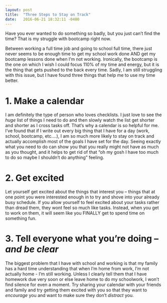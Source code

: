 ```yaml
---
layout: post
title:  "Three Steps to Stay on Track"
date:   2016-06-21 18:32:11 -0400
---
```


Have you ever wanted to do something so badly, but you just can’t find the time? That is my struggle with bootcamp right now.

Between working a full time job and going to school full time, there just never seems to be enough time to get my school work done AND get my bootcamp lessons done when I’m not working. Ironically, the bootcamp is the one on which I wish I could focus 110% of my time and energy, but it is the thing that gets pushed to the back every time. Sadly, I am still struggling with this issue, but I have found three things that help me to use my time better.

# 1.	Make a calendar

I am definitely the type of person who loves checklists. I just love to see the *huge* list of things I need to do and then slowly watch the list get shorter and shorter as I cross tasks off.  That’s why a calendar is so helpful for me. I’ve found that if I write out every big thing that I have for a day (work, school, bootcamp, etc.…), I am so much more likely to stay on track and actually accomplish most of the goals I have set for the day. Seeing exactly what you need to do can show you that you really might not have as much as you thought, and it helps to get rid of that “oh my gosh I have too much to do so maybe I shouldn’t do anything” feeling.

# 2.	Get excited

Let yourself get excited about the things that interest you – things that at one point you were interested enough in to try and shove into your already busy schedule. If you allow yourself to feel excited about your tasks rather than dread them, they wont feel so much like tasks. Instead, when you get to work on them, it will seem like you FINALLY get to spend time on something fun.

# 3.	Tell everyone what you’re doing – *and be clear*

The biggest problem that I have with school and working is that my family has a hard time understanding that when I’m home from work, I’m not actually home - I’m still working. Unless I clearly tell them that I have homework due very soon or else leave home to do my schoolwork, I won’t find silence for even a moment. Try sharing your calendar with your friends and family and try getting them excited with you so that they want to *encourage* you and want to make sure they don’t *distract* you.

